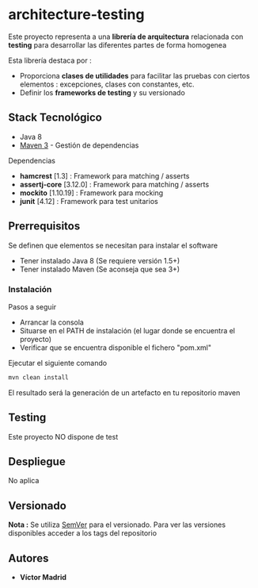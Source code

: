 # architecture-testing

Este proyecto representa a una **librería de arquitectura** relacionada con **testing** para desarrollar las diferentes partes de forma homogenea

Esta librería destaca por :

* Proporciona **clases de utilidades** para facilitar las pruebas con ciertos elementos : excepciones, clases con constantes, etc. 
* Definir los **frameworks de testing** y su versionado


## Stack Tecnológico

* Java 8
* [Maven 3](https://maven.apache.org/) - Gestión de dependencias

Dependencias 

* **hamcrest** [1.3] : Framework para matching / asserts
* **assertj-core** [3.12.0] : Framework para matching / asserts
* **mockito** [1.10.19] : Framework para mocking
* **junit** [4.12] : Framework para test unitarios


## Prerrequisitos

Se definen que elementos se necesitan para instalar el software

* Tener instalado Java 8 (Se requiere versión 1.5+)
* Tener instalado Maven (Se aconseja que sea 3+)


### Instalación

Pasos a seguir 

* Arrancar la consola
* Situarse en el PATH de instalación (el lugar donde se encuentra el proyecto)
* Verificar que se encuentra disponible el fichero "pom.xml"

Ejecutar el siguiente comando

```bash
mvn clean install
```

El resultado será la generación de un artefacto en tu repositorio maven


## Testing

Este proyecto NO dispone de test


## Despliegue

No aplica


## Versionado

**Nota :** Se utiliza [SemVer](http://semver.org/) para el versionado. 
Para ver las versiones disponibles acceder a los tags del repositorio

## Autores

* **Víctor Madrid**
